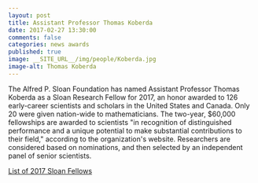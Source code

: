 ```yaml
---
layout: post
title: Assistant Professor Thomas Koberda
date: 2017-02-27 13:30:00
comments: false
categories: news awards
published: true
image: __SITE_URL__/img/people/Koberda.jpg
image-alt: Thomas Koberda
---
```


<p>The Alfred P. Sloan Foundation has named Assistant Professor Thomas Koberda as  a Sloan Research Fellow for 2017, an honor awarded to 126 early-career scientists and scholars in the United States and Canada. Only 20 were given nation-wide to mathematicians. The two-year, $60,000 fellowships are awarded to scientists "in recognition of distinguished performance and a unique potential to make substantial contributions to their field," according to the organization's website. Researchers are considered based on nominations, and then selected by an independent panel of senior scientists.</p>

[List of 2017 Sloan Fellows](https://sloan.org/fellowships/2017-Fellows)
